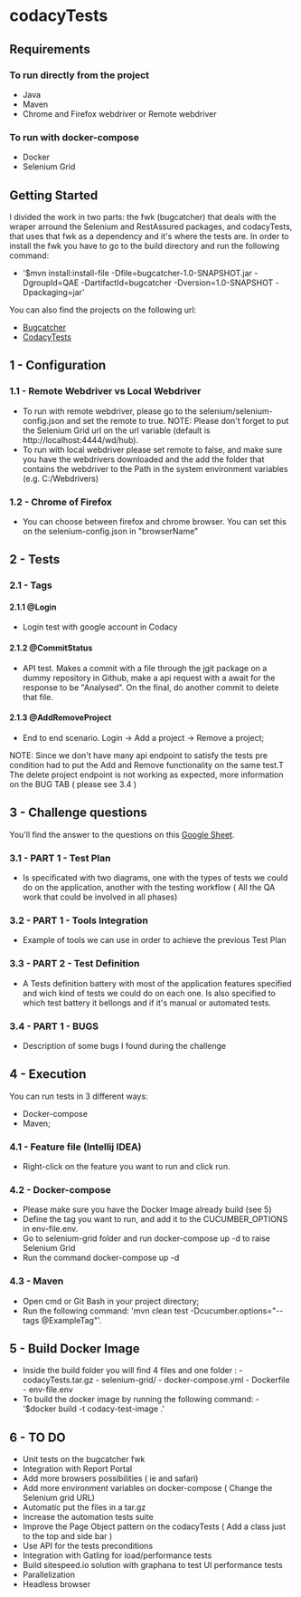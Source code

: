 # codacyTests

## Requirements
### To run directly from the project 
  * Java
  * Maven
  * Chrome and Firefox webdriver or Remote webdriver
    
### To run with docker-compose   
  * Docker
  * Selenium Grid 

## Getting Started
    
   I divided the work in two parts: the fwk (bugcatcher) that deals with the wraper arround the Selenium and RestAssured packages, 
    and codacyTests, that uses that fwk as a dependency and it's where the tests are. In order to install the fwk you have to 
    go to the build directory and run the following command:
  * '$mvn install:install-file -Dfile=bugcatcher-1.0-SNAPSHOT.jar -DgroupId=QAE -DartifactId=bugcatcher -Dversion=1.0-SNAPSHOT -Dpackaging=jar'
    
   
   You can also find the projects on the following url:
  * [Bugcatcher](https://github.com/jonacarvalheiro/bugcatcher)
  * [CodacyTests](https://github.com/jonacarvalheiro/codacyTests)

## 1 - Configuration

### 1.1 - Remote Webdriver vs Local Webdriver
  * To run with remote webdriver, please go to the selenium/selenium-config.json and set the remote to true. 
   NOTE: Please don't forget to put the Selenium Grid url on the url variable (default is http://localhost:4444/wd/hub).
  * To run with local webdriver please set remote to false, and make sure you have the webdrivers downloaded and 
        the add  the folder that contains the webdriver to the Path in the system environment variables (e.g. C:/Webdrivers)
### 1.2 - Chrome of Firefox
  * You can choose between firefox and chrome browser. You can set this on the selenium-config.json in "browserName"

## 2 - Tests
     
### 2.1 - Tags

#### 2.1.1 @Login 
  * Login test with google account in Codacy
#### 2.1.2 @CommitStatus  
  * API test. Makes a commit with a file through the jgit package on a dummy repository in Github, make a api request with a await for the response to be "Analysed". On the final, do another commit to delete that file.
#### 2.1.3 @AddRemoveProject  
  * End to end scenario. Login -> Add a project -> Remove a project;
      
   NOTE: Since we don't have many api endpoint to satisfy the tests pre condition had to put the Add and Remove functionality on the same test.T The delete project endpoint is not working as expected, more information on the BUG TAB ( please see 3.4 )
      
      
## 3 - Challenge questions

   
   You'll find the answer to the questions on this [Google Sheet](https://docs.google.com/spreadsheets/d/1fnQsB2RpwlVcAyIbQfD89vLer4uHOk4jYirLqub8CMg/edit#gid=701704961).
    
### 3.1 - PART 1 - Test Plan
  * Is specificated with two diagrams, one with the types of tests we could do on the application, another with the testing workflow ( All the QA work that could be involved in all phases)
### 3.2 - PART 1 - Tools Integration
  * Example of tools we can use in order to achieve the previous Test Plan
### 3.3 - PART 2 - Test Definition
  * A Tests definition battery with most of the application features specified and wich kind of tests we could do on each one.
    Is also specified to which test battery it bellongs and if it's manual or automated tests.
### 3.4 - PART 1 - BUGS
  * Description of some bugs I found during the challenge
        
 
## 4 - Execution
   You can run tests in 3 different ways:
	
  * Docker-compose
  * Maven;
	
###	4.1 - Feature file (Intellij IDEA)
  * Right-click on the feature you want to run and click run.

###	4.2 - Docker-compose
  * Please make sure you have the Docker Image already build (see 5)
  * Define the tag you want to run, and add it to the CUCUMBER_OPTIONS in env-file.env.
  * Go to selenium-grid folder and run docker-compose up -d to raise Selenium Grid
  * Run the command docker-compose up -d
### 4.3 - Maven
  * Open cmd or Git Bash in your project directory;
  * Run the following command:
		 'mvn clean test -Dcucumber.options="--tags @ExampleTag"'.

## 5 - Build Docker Image

  * Inside the build folder you will find 4 files and one folder :
        - codacyTests.tar.gz
        - selenium-grid/
        - docker-compose.yml
        - Dockerfile
        - env-file.env
  * To build the docker image by running the following command:
        - '$docker build -t codacy-test-image .'
        
        
## 6 - TO DO
    
  * Unit tests on the bugcatcher fwk
  * Integration with Report Portal
  * Add more browsers possibilities ( ie and safari)
  * Add more environment variables on docker-compose ( Change the Selenium grid URL)
  * Automatic put the files in a tar.gz
  * Increase the automation tests suite
  * Improve the Page Object pattern on the codacyTests ( Add a class just to the top and side bar )
  * Use API for the tests preconditions
  * Integration with Gatling for load/performance tests
  * Build sitespeed.io solution with graphana to test UI performance tests
  * Parallelization 
  * Headless browser 